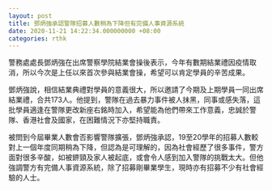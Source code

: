 ```yaml
---
layout: post
title: 鄧炳強承認警隊招募人數稍為下降但有完備人事資源系統
date: 2020-11-21 14:22:34.000000000 +08:00
categories: rthk
---
```


警務處處長鄧炳強在出席警察學院結業會操後表示，今年有數期結業禮因疫情取消，所以今次是上任以來首次參與結業會操，希望可以肯定學員的辛苦成果。

鄧炳強說，相信結業典禮對學員的意義很大，所以邀請了今期及上期學員一同出席結業禮，合共173人。他提到，警隊在過去暴力事件被人抹黑，同事或感失落，這批學員適逢在警隊更改新座右銘時加入，希望能為他們帶來工作意義，忠誠於警隊、香港社會及國家，在困難情況下亦堅持職責。

被問到今屆畢業人數會否影響警隊擴張，鄧炳強承認，19至20學年的招募人數較對上一個年度同期稍為下降，但認為是可理解的，因為社會經歷了很多事件，警方面對很多辛酸，如被鎅頸及家人被起底，或會令人感到加入警隊的挑戰太大。但他強調警方有完備人事資源系統，除了招募剛畢業學生，現時亦有招募不少有社會經驗的人士。
